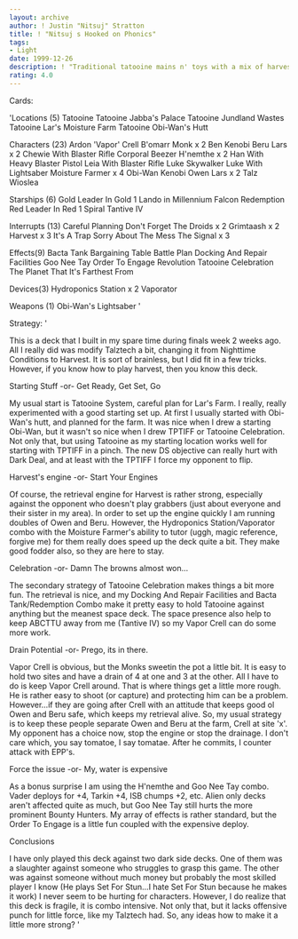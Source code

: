 ```yaml
---
layout: archive
author: ! Justin "Nitsuj" Stratton
title: ! "Nitsuj s Hooked on Phonics"
tags:
- Light
date: 1999-12-26
description: ! "Traditional tatooine mains n' toys with a mix of harvest."
rating: 4.0
---
```

Cards: 

'Locations (5)
Tatooine
Tatooine Jabba's Palace
Tatooine Jundland Wastes
Tatooine Lar's Moisture Farm
Tatooine Obi-Wan's Hutt

Characters (23)
Ardon 'Vapor' Crell
B'omarr Monk x 2
Ben Kenobi
Beru Lars x 2
Chewie With Blaster Rifle
Corporal Beezer
H'nemthe x 2
Han With Heavy Blaster Pistol
Leia With Blaster Rifle
Luke Skywalker
Luke With Lightsaber
Moisture Farmer x 4
Obi-Wan Kenobi
Owen Lars x 2
Talz
Wioslea

Starships (6)
Gold Leader In Gold 1
Lando in Millennium Falcon
Redemption
Red Leader In Red 1
Spiral
Tantive IV

Interrupts (13)
Careful Planning
Don't Forget The Droids x 2
Grimtaash x 2
Harvest x 3
It's A Trap
Sorry About The Mess
The Signal x 3

Effects(9)
Bacta Tank
Bargaining Table
Battle Plan
Docking And Repair Facilities
Goo Nee Tay
Order To Engage
Revolution
Tatooine Celebration
The Planet That It's Farthest From

Devices(3)
Hydroponics Station x 2
Vaporator

Weapons (1)
Obi-Wan's Lightsaber
'

Strategy: '

This is a deck that I built in my spare time during finals week 2 weeks ago.  All I really did was modify Talztech a bit, changing it from Nighttime Conditions to Harvest.  It is sort of brainless, but I did fit in a few tricks.  However, if you know how to play harvest, then you know this deck.

Starting Stuff
-or-
Get Ready, Get Set, Go

My usual start is Tatooine System, careful plan for Lar's Farm.  I really, really experimented with a good starting set up.  At first I usually started with Obi-Wan's hutt, and planned for the farm.  It was nice when I drew a starting Obi-Wan, but it wasn't so nice when I drew TPTIFF or Tatooine Celebration.  Not only that, but using Tatooine as my starting location works well for starting with TPTIFF in a pinch.  The new DS objective can really hurt with Dark Deal, and at least with the TPTIFF I force my opponent to flip.

Harvest's engine
-or-
Start Your Engines

Of course, the retrieval engine for Harvest is rather strong, especially against the opponent who doesn't play grabbers (just about everyone and their sister in my area).  In order to set up the engine quickly I am running doubles of Owen and Beru.  However, the Hydroponics Station/Vaporator combo with the Moisture Farmer's ability to tutor (uggh, magic reference, forgive me) for them really does speed up the deck quite a bit.  They make good fodder also, so they are here to stay.

Celebration
-or-
Damn  The browns almost won...

The secondary strategy of Tatooine Celebration makes things a bit more fun.  The retrieval is nice, and my Docking And Repair Facilities and Bacta Tank/Redemption Combo make it pretty easy to hold Tatooine against anything but the meanest space deck.  The space presence also help to keep ABCTTU away from me (Tantive IV) so my Vapor Crell can do some more work.

Drain Potential
-or-
Prego, its in there.

Vapor Crell is obvious, but the Monks sweetin the pot a little bit.  It is easy to hold two sites and have a drain of 4 at one and 3 at the other.  All I have to do is keep Vapor Crell around.  That is where things get a little more rough.  He is rather easy to shoot (or capture) and protecting him can be a problem.  However...if they are going after Crell with an attitude that keeps good ol Owen and Beru safe, which keeps my retrieval alive.	So, my usual strategy is to keep these people separate Owen and Beru at the farm, Crell at site 'x'.  My opponent has a choice now, stop the engine or stop the drainage.  I don't care which, you say tomatoe, I say tomatae.  After he commits, I counter attack with EPP's.

Force the issue
-or-
My, water is expensive

As a bonus surprise I am using the H'nemthe and Goo Nee Tay combo.  Vader deploys for +4, Tarkin +4, ISB chumps +2, etc.  Alien only decks aren't affected quite as much, but Goo Nee Tay still hurts the more prominent Bounty Hunters.  My array of effects is rather standard, but the Order To Engage is a little fun coupled with the expensive deploy.

Conclusions

I have only played this deck against two dark side decks.  One of them was a slaughter against someone who struggles to grasp this game.  The other was against someone without much money but probably the most skilled player I know (He plays Set For Stun...I hate Set For Stun because he makes it work)	I never seem to be hurting for characters.  However, I do realize that this deck is fragile, it is combo intensive.  Not only that, but it lacks offensive punch for little force, like my Talztech had.  So, any ideas how to make it a little more strong?
'